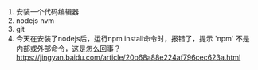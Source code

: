 1. 安装一个代码编辑器
2. nodejs  nvm
3. git
4. 今天在安装了nodejs后，运行npm install命令时，报错了，提示 'npm' 不是内部或外部命令，这是怎么回事？https://jingyan.baidu.com/article/20b68a88e224af796cec623a.html

